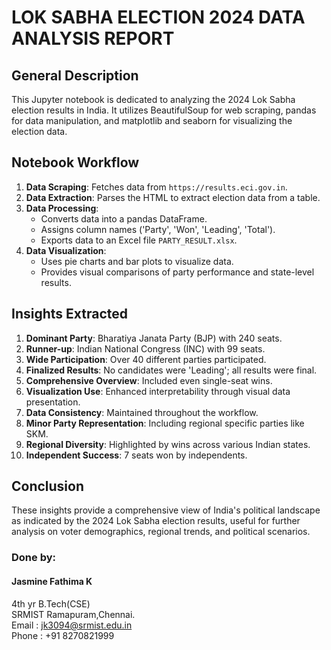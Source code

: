 
# LOK SABHA ELECTION 2024 DATA ANALYSIS REPORT

## General Description
This Jupyter notebook is dedicated to analyzing the 2024 Lok Sabha election results in India. It utilizes BeautifulSoup for web scraping, pandas for data manipulation, and matplotlib and seaborn for visualizing the election data.

## Notebook Workflow
1. **Data Scraping**: Fetches data from `https://results.eci.gov.in`.
2. **Data Extraction**: Parses the HTML to extract election data from a table.
3. **Data Processing**:
   - Converts data into a pandas DataFrame.
   - Assigns column names ('Party', 'Won', 'Leading', 'Total').
   - Exports data to an Excel file `PARTY_RESULT.xlsx`.
4. **Data Visualization**:
   - Uses pie charts and bar plots to visualize data.
   - Provides visual comparisons of party performance and state-level results.

## Insights Extracted
1. **Dominant Party**: Bharatiya Janata Party (BJP) with 240 seats.
2. **Runner-up**: Indian National Congress (INC) with 99 seats.
3. **Wide Participation**: Over 40 different parties participated.
4. **Finalized Results**: No candidates were 'Leading'; all results were final.
5. **Comprehensive Overview**: Included even single-seat wins.
6. **Visualization Use**: Enhanced interpretability through visual data presentation.
7. **Data Consistency**: Maintained throughout the workflow.
8. **Minor Party Representation**: Including regional specific parties like SKM.
9. **Regional Diversity**: Highlighted by wins across various Indian states.
10. **Independent Success**: 7 seats won by independents.

## Conclusion
These insights provide a comprehensive view of India's political landscape as indicated by the 2024 Lok Sabha election results, useful for further analysis on voter demographics, regional trends, and political scenarios.

### Done by:
#### Jasmine Fathima K
4th yr B.Tech(CSE) </br>
SRMIST Ramapuram,Chennai.</br>
Email : jk3094@srmist.edu.in </br>
Phone : +91 8270821999
